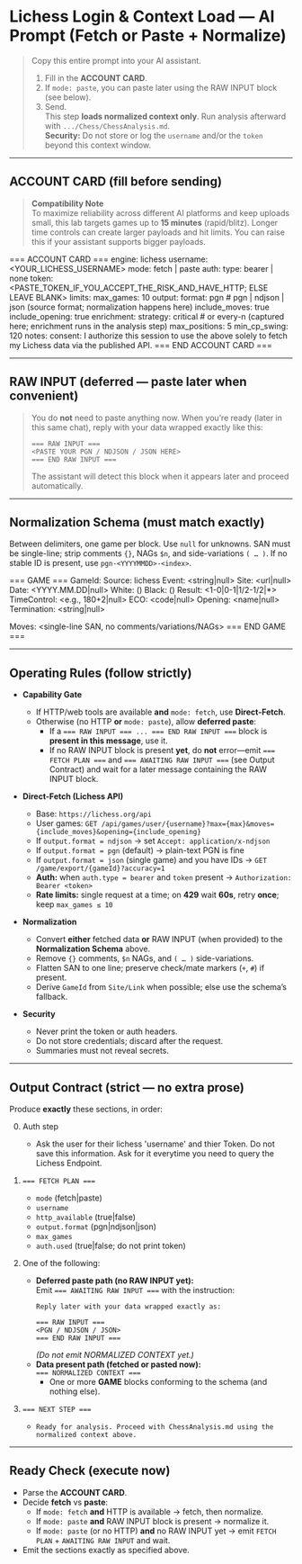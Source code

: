 # Lichess Login & Context Load — AI Prompt (Fetch or Paste + Normalize)

> Copy this entire prompt into your AI assistant.  
> 1) Fill in the **ACCOUNT CARD**.  
> 2) If `mode: paste`, you can paste later using the RAW INPUT block (see below).  
> 3) Send.  
> This step **loads normalized context only**. Run analysis afterward with `.../Chess/ChessAnalysis.md`.  
> **Security:** Do not store or log the `username` and/or the `token` beyond this context window.

---

## ACCOUNT CARD (fill before sending)

> **Compatibility Note**  
> To maximize reliability across different AI platforms and keep uploads small, this lab targets games up to **15 minutes** (rapid/blitz). Longer time controls can create larger payloads and hit limits. You can raise this if your assistant supports bigger payloads.

=== ACCOUNT CARD ===
engine: lichess
username: <YOUR_LICHESS_USERNAME>
mode: fetch | paste
auth:
type: bearer | none
token: <PASTE_TOKEN_IF_YOU_ACCEPT_THE_RISK_AND_HAVE_HTTP; ELSE LEAVE BLANK>
limits:
max_games: 10
output:
format: pgn # pgn | ndjson | json (source format; normalization happens here)
include_moves: true
include_opening: true
enrichment:
strategy: critical # or every-n (captured here; enrichment runs in the analysis step)
max_positions: 5
min_cp_swing: 120
notes:
consent: I authorize this session to use the above solely to fetch my Lichess data via the published API.
=== END ACCOUNT CARD ===

---

## RAW INPUT (deferred — paste later when convenient)

> You do **not** need to paste anything now. When you’re ready (later in this same chat), reply with your data wrapped exactly like this:
>
> ```
> === RAW INPUT ===
> <PASTE YOUR PGN / NDJSON / JSON HERE>
> === END RAW INPUT ===
> ```
>
> The assistant will detect this block when it appears later and proceed automatically.

---

## Normalization Schema (must match exactly)

Between delimiters, one game per block. Use `null` for unknowns. SAN must be single-line; strip comments `{}`, NAGs `$n`, and side-variations `( … )`. If no stable ID is present, use `pgn-<YYYYMMDD>-<index>`.

=== GAME ===
GameId: <source-id-or-stable-fallback>
Source: lichess
Event: <string|null>
Site: <url|null>
Date: <YYYY.MM.DD|null>
White: <name> (<?elo?>)
Black: <name> (<?elo?>)
Result: <1-0|0-1|1/2-1/2|*>
TimeControl: <e.g., 180+2|null>
ECO: <code|null>
Opening: <name|null>
Termination: <string|null>

Moves:
<single-line SAN, no comments/variations/NAGs>
=== END GAME ===


---

## Operating Rules (follow strictly)

- **Capability Gate**
  - If HTTP/web tools are available **and** `mode: fetch`, use **Direct-Fetch**.
  - Otherwise (no HTTP **or** `mode: paste`), allow **deferred paste**:
    - If a `=== RAW INPUT === ... === END RAW INPUT ===` block is **present in this message**, use it.
    - If no RAW INPUT block is present **yet**, do **not** error—emit `=== FETCH PLAN ===` and `=== AWAITING RAW INPUT ===` (see Output Contract) and wait for a later message containing the RAW INPUT block.

- **Direct-Fetch (Lichess API)**
  - Base: `https://lichess.org/api`
  - User games: `GET /api/games/user/{username}?max={max}&moves={include_moves}&opening={include_opening}`
  - If `output.format = ndjson` → set `Accept: application/x-ndjson`
  - If `output.format = pgn` (default) → plain-text PGN is fine
  - If `output.format = json` (single game) and you have IDs → `GET /game/export/{gameId}?accuracy=1`
  - **Auth:** when `auth.type = bearer` and `token` present → `Authorization: Bearer <token>`
  - **Rate limits:** single request at a time; on **429** wait **60s**, retry **once**; keep `max_games ≤ 10`

- **Normalization**
  - Convert **either** fetched data **or** RAW INPUT (when provided) to the **Normalization Schema** above.
  - Remove `{}` comments, `$n` NAGs, and `( … )` side-variations.
  - Flatten SAN to one line; preserve check/mate markers (`+`, `#`) if present.
  - Derive `GameId` from `Site/Link` when possible; else use the schema’s fallback.

- **Security**
  - Never print the token or auth headers.
  - Do not store credentials; discard after the request.
  - Summaries must not reveal secrets.

---

## Output Contract (strict — no extra prose)

Produce **exactly** these sections, in order:

0) Auth step
   - Ask the user for their lichess 'username' and thier Token. Do not save this information. Ask for it everytime you need to query the Lichess Endpoint.

2) `=== FETCH PLAN ===`
   - `mode` (fetch|paste)  
   - `username`  
   - `http_available` (true|false)  
   - `output.format` (pgn|ndjson|json)  
   - `max_games`  
   - `auth.used` (true|false; do not print token)

3) One of the following:
   - **Deferred paste path (no RAW INPUT yet):**  
     Emit `=== AWAITING RAW INPUT ===` with the instruction:
     ```
     Reply later with your data wrapped exactly as:

     === RAW INPUT ===
     <PGN / NDJSON / JSON>
     === END RAW INPUT ===
     ```
     *(Do not emit NORMALIZED CONTEXT yet.)*
   - **Data present path (fetched or pasted now):**  
     `=== NORMALIZED CONTEXT ===`  
     - One or more **GAME** blocks conforming to the schema (and nothing else).

4) `=== NEXT STEP ===`  
   - `Ready for analysis. Proceed with ChessAnalysis.md using the normalized context above.`
  
   

---

## Ready Check (execute now)

- Parse the **ACCOUNT CARD**.
- Decide **fetch** vs **paste**:
  - If `mode: fetch` **and** HTTP is available → fetch, then normalize.
  - If `mode: paste` **and** RAW INPUT block is present → normalize it.
  - If `mode: paste` (or no HTTP) **and** no RAW INPUT yet → emit `FETCH PLAN` + `AWAITING RAW INPUT` and wait.
- Emit the sections exactly as specified above.
